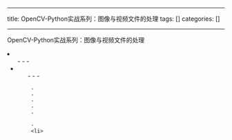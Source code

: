 
--- 
title:  OpenCV-Python实战系列：图像与视频文件的处理 
tags: []
categories: [] 

---
OpenCV-Python实战系列：图像与视频文件的处理

 <li> 
  <ul>
   - 
   - 
   - 
   <li> 
    <ul>
     - 
     - 
     - 
    
     - 
     - 
     - 
     - 
     - 
    
     - 
     <li>
    